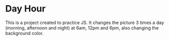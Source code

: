 <h1>Day Hour</h1>
<p>This is a project created to practice JS. It changes the picture 3 times a day (morning, afternoon and night) at 6am, 12pm and 6pm, also changing the background color.</p>
